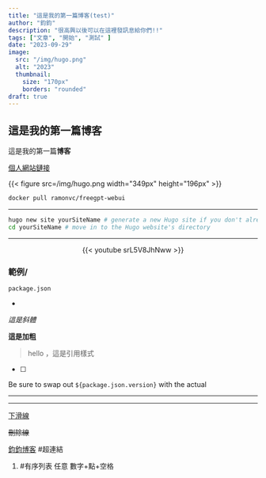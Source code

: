 ```yaml
---
title: "這是我的第一篇博客(test)"
author: "鈞鈞"
description: "很高興以後可以在這裡發訊息給你們!!"
tags: ["文章", "開始", "測試" ]
date: "2023-09-29"
image:
  src: "/img/hugo.png"
  alt: "2023"
  thumbnail:
    size: "170px"
    borders: "rounded"
draft: true
---
```


## 這是我的第一篇博客

這是我的第一篇**博客**


[個人網站鏈接](https://youtube.com/@Jiun?si=oCfrcIO6C9d5AdbD) 

{{< figure src=/img/hugo.png width="349px" height="196px" >}}






```bash
docker pull ramonvc/freegpt-webui
```



---------------------------------------------------------------------------------------------------

```bash
hugo new site yourSiteName # generate a new Hugo site if you don't already have one
cd yourSiteName # move in to the Hugo website's directory
```



---------------------------------------------------------------------------------------------------
<center>{{< youtube srL5V8JhNww >}}</center>

### 範例/

`package.json`

- 

*這是斜體*

**這是加粗**

> hello ，這是引用樣式

- [ ] 

Be sure to swap out `${package.json.version}` with the actual

***

---

<u>下滑線</u>

~~刪除線~~

[鈞鈞博客](https://jiun8631.vercel.app/) #超連結

1.   #有序列表 任意 數字+點+空格

